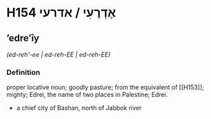# H154 אֶדְרֶעִי / אדרעי

## ʼedreʻîy

_(ed-reh'-ee | ed-reh-EE | ed-reh-EE)_

### Definition

proper locative noun; goodly pasture; from the equivalent of [[H153]]; mighty; Edrei, the name of two places in Palestine; Edrei.

- a chief city of Bashan, north of Jabbok river
